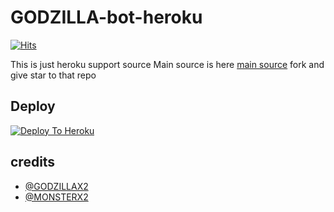# GODZILLA-bot-heroku
[![Hits](https://hits.seeyoufarm.com/api/count/incr/badge.svg?url=https%3A%2F%2Fgithub.com%2FMr-confused%2Fcatpack&count_bg=%2379C83D&title_bg=%23555555&icon=&icon_color=%23E7E7E7&title=hits&edge_flat=false)](https://github.com/GODZILLA-BOT/GODZILLAbot)

This is just heroku support source 
Main source is here [main source](https://github.com/GODZILLA-BOT/GODZILLAbot) fork and give star to that repo 

## Deploy
[![Deploy To Heroku](https://www.herokucdn.com/deploy/button.svg)](https://dashboard.heroku.com/new?button-url=https%3A%2F%2Fgithub.com%2FMr-confused%2Fcatpack&template=https%3A%2F%2Fgithub.com%2FMr-confused%2Fcatpack)

## credits
   - [@GODZILLAX2](https://t.me/@GODZILLAX2)
   - [@MONSTERX2](https://t.me/@MONSTERX2)

